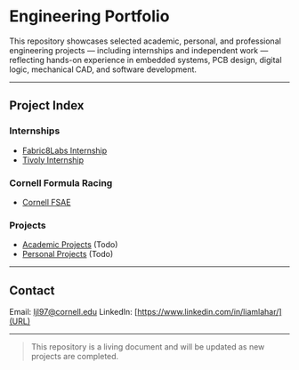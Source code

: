 
# Engineering Portfolio

This repository showcases selected academic, personal, and professional engineering projects — including internships and independent work — reflecting hands-on experience in embedded systems, PCB design, digital logic, mechanical CAD, and software development.

---

## Project Index

### Internships
- [Fabric8Labs Internship](./Fabric8Labs-Internship/)  
- [Tivoly Internship](./Tivoly-Internship/)  

### Cornell Formula Racing
- [Cornell FSAE](./Cornell-FSAE/)  

### Projects
- [Academic Projects](./Academic-Projects/)  (Todo)
- [Personal Projects](./Personal-Projects/)  (Todo)


---

## Contact
Email: ljl97@cornell.edu
LinkedIn: [https://www.linkedin.com/in/liamlahar/](URL)

---

> This repository is a living document and will be updated as new projects are completed.
